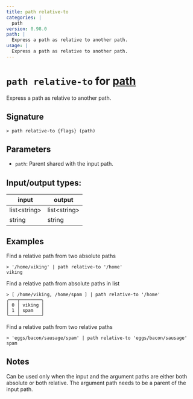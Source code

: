 ```yaml
---
title: path relative-to
categories: |
  path
version: 0.98.0
path: |
  Express a path as relative to another path.
usage: |
  Express a path as relative to another path.
---
```

<!-- This file is automatically generated. Please edit the command in https://github.com/nushell/nushell instead. -->

# `path relative-to` for [path](/commands/categories/path.md)

<div class='command-title'>Express a path as relative to another path.</div>

## Signature

```> path relative-to {flags} (path)```

## Parameters

 -  `path`: Parent shared with the input path.


## Input/output types:

| input        | output       |
| ------------ | ------------ |
| list\<string\> | list\<string\> |
| string       | string       |
## Examples

Find a relative path from two absolute paths
```nu
> '/home/viking' | path relative-to '/home'
viking
```

Find a relative path from absolute paths in list
```nu
> [ /home/viking, /home/spam ] | path relative-to '/home'
╭───┬────────╮
│ 0 │ viking │
│ 1 │ spam   │
╰───┴────────╯

```

Find a relative path from two relative paths
```nu
> 'eggs/bacon/sausage/spam' | path relative-to 'eggs/bacon/sausage'
spam
```

## Notes
Can be used only when the input and the argument paths are either both
absolute or both relative. The argument path needs to be a parent of the input
path.